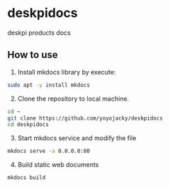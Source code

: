 # deskpidocs
deskpi products docs 
## How to use
1. Install mkdocs library by execute:
```bash
sudo apt -y install mkdocs
```
2. Clone the repository to local machine.
```bash
cd ~
git clone https://github.com/yoyojacky/deskpidocs
cd deskpidocs
```
3. Start mkdocs service and modify the file 
```bash
mkdocs serve -a 0.0.0.0:80
```
4. Build static web documents
```bash
mkdocs build 
```

